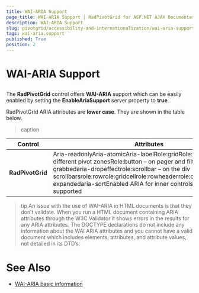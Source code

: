 ```yaml
---
title: WAI-ARIA Support
page_title: WAI-ARIA Support | RadPivotGrid for ASP.NET AJAX Documentation
description: WAI-ARIA Support
slug: pivotgrid/accessibility-and-internationalization/wai-aria-support
tags: wai-aria,support
published: True
position: 2
---
```


# WAI-ARIA Support





## 

The **RadPivotGrid** control offers **WAI-ARIA** support which can be easily enabled by setting the **EnableAriaSupport** server property to **true**.

RadPivotGrid ARIA attributes are **lower case**. They are shown in the table below.


>caption  

|  **Control**  |  **Attributes**  |
| ------ | ------ |
| **RadPivotGrid** |Aria-readonlyAria-atomicAria-labelRole:gridRole:presentation – on different pivot zonesRole:button – on pager and filter buttonsaria-grabbedaria-dropeffectrole:scrollbar – on the div scrollbarsrole:rowrole:gridcellrole:rowheaderrole:columnheaderaria-expandedaria-sortEnabled ARIA for inner controls – where it is supported|

>tip An issue with the use of WAI-ARIA in HTML documents is that they don’t validate. When you run a HTML document containing ARIA attributes through the W3C Validator it shows errors in the results for any ARIA attributes. The DOCTYPE declarations do not include any information about the WAI ARIA attributes and you cannot have a valid document which includes elements, attributes, and attribute values, not detailed in its DTD’s.
>


# See Also

 * [WAI-ARIA basic information](http://www.w3.org/WAI/intro/aria)
